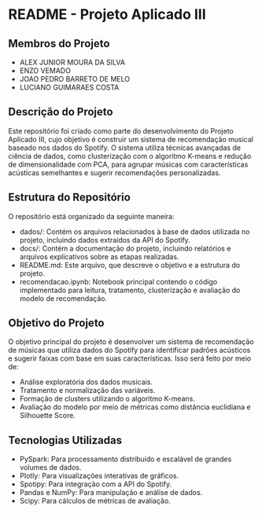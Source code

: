 # README - Projeto Aplicado III

## Membros do Projeto

- ALEX JUNIOR MOURA DA SILVA
- ENZO VEMADO
- JOAO PEDRO BARRETO DE MELO
- LUCIANO GUIMARAES COSTA

## Descrição do Projeto

Este repositório foi criado como parte do desenvolvimento do Projeto Aplicado III, cujo objetivo é construir um sistema de recomendação musical baseado nos dados do Spotify. O sistema utiliza técnicas avançadas de ciência de dados, como clusterização com o algoritmo K-means e redução de dimensionalidade com PCA, para agrupar músicas com características acústicas semelhantes e sugerir recomendações personalizadas.

## Estrutura do Repositório

O repositório está organizado da seguinte maneira:

- dados/: Contém os arquivos relacionados à base de dados utilizada no projeto, incluindo dados extraídos da API do Spotify.
- docs/: Contém a documentação do projeto, incluindo relatórios e arquivos explicativos sobre as etapas realizadas.
- README.md: Este arquivo, que descreve o objetivo e a estrutura do projeto.
- recomendacao.ipynb: Notebook principal contendo o código implementado para leitura, tratamento, clusterização e avaliação do modelo de recomendação.

## Objetivo do Projeto

O objetivo principal do projeto é desenvolver um sistema de recomendação de músicas que utiliza dados do Spotify para identificar padrões acústicos e sugerir faixas com base em suas características. Isso será feito por meio de:

- Análise exploratória dos dados musicais.
- Tratamento e normalização das variáveis.
- Formação de clusters utilizando o algoritmo K-means.
- Avaliação do modelo por meio de métricas como distância euclidiana e Silhouette Score.

## Tecnologias Utilizadas

- PySpark: Para processamento distribuído e escalável de grandes volumes de dados.
- Plotly: Para visualizações interativas de gráficos.
- Spotipy: Para integração com a API do Spotify.
- Pandas e NumPy: Para manipulação e análise de dados.
- Scipy: Para cálculos de métricas de avaliação.

